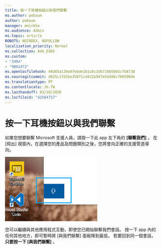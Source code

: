 ```yaml
---
title: 按一下耳機按鈕以與我們聯繫
ms.author: pebaum
author: pebaum
manager: mnirkhe
ms.audience: Admin
ms.topic: article
ROBOTS: NOINDEX, NOFOLLOW
localization_priority: Normal
ms.collection: Adm_O365
ms.custom:
- "3494"
- "9001472"
ms.openlocfilehash: 49365a139a97ebde1b1c0c3db710b5b03cfb8738
ms.sourcegitcommit: d925c1fd1be35071cd422b9d7e5ddd6c700590de
ms.translationtype: MT
ms.contentlocale: zh-TW
ms.lasthandoff: 03/10/2020
ms.locfileid: "42584717"
---
```

# <a name="contact-us-by-clicking-the-headphone-button"></a>按一下耳機按鈕以與我們聯繫

如果您想要聯繫 Microsoft 支援人員，請按一下此 app 左下角的 **[聯繫我們]** 。 在 [飛出] 視窗內，在選擇您的產品及問題類別之後，您將會向正確的支援管道導向。

![按一下耳機圖示，與我們聯繫。](media/contact-us-headphone-icon.png)

您可以繼續與其他應用程式互動，即使您已開始聯繫我們會話。 按一下 app 內的任何其他地方，即可暫時將 [與我們聯繫] 面板降到最低。 若要回到同一個會話，**只要按一下 [與我們聯繫]** 。
